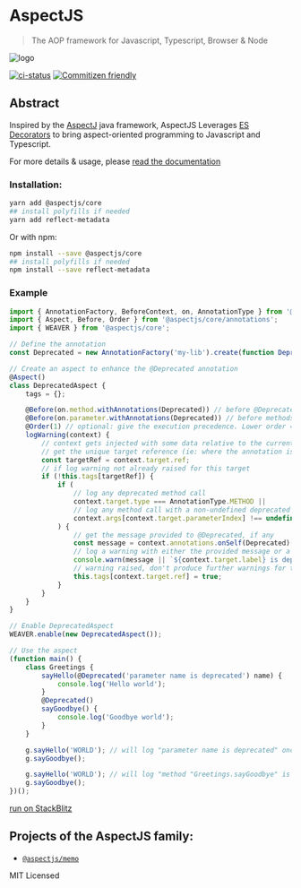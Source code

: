 # AspectJS

> The AOP framework for Javascript, Typescript, Browser & Node

![logo]

[![ci-status]](https://gitlab.com/Pryum/aspectjs)
[![Commitizen friendly](https://img.shields.io/badge/commitizen-friendly-brightgreen.svg)](http://commitizen.github.io/cz-cli/)

## Abstract

Inspired by the [AspectJ](https://www.eclipse.org/aspectj/) java framework,
AspectJS Leverages [ES Decorators](https://github.com/tc39/proposal-decorators) to bring
aspect-oriented programming to Javascript and Typescript.

For more details & usage, please [read the documentation](https://nicolasthierion.github.io/aspectjs/)

### Installation:

```bash
yarn add @aspectjs/core
## install polyfills if needed
yarn add reflect-metadata
```

Or with npm:

```bash
npm install --save @aspectjs/core
## install polyfills if needed
npm install --save reflect-metadata
```

### Example

```javascript
import { AnnotationFactory, BeforeContext, on, AnnotationType } from '@aspectjs/core/commons';
import { Aspect, Before, Order } from '@aspectjs/core/annotations';
import { WEAVER } from '@aspectjs/core';

// Define the annotation
const Deprecated = new AnnotationFactory('my-lib').create(function Deprecated(message) {});

// Create an aspect to enhance the @Deprecated annotation
@Aspect()
class DeprecatedAspect {
    tags = {};

    @Before(on.method.withAnnotations(Deprecated)) // before @Deprecated methods
    @Before(on.parameter.withAnnotations(Deprecated)) // before methods with @Deprecated parameters
    @Order(1) // optional: give the execution precedence. Lower order = Higher precedence
    logWarning(context) {
        // context gets injected with some data relative to the current advice
        // get the unique target reference (ie: where the annotation is)
        const targetRef = context.target.ref;
        // if log warning not already raised for this target
        if (!this.tags[targetRef]) {
            if (
                // log any deprecated method call
                context.target.type === AnnotationType.METHOD ||
                // log any method call with a non-undefined deprecated parameter.
                context.args[context.target.parameterIndex] !== undefined
            ) {
                // get the message provided to @Deprecated, if any
                const message = context.annotations.onSelf(Deprecated)[0].args[0];
                // log a warning with either the provided message or a default one
                console.warn(message || `${context.target.label} is deprecated`);
                // warning raised, don't produce further warnings for this target
                this.tags[context.target.ref] = true;
            }
        }
    }
}

// Enable DeprecatedAspect
WEAVER.enable(new DeprecatedAspect());

// Use the aspect
(function main() {
    class Greetings {
        sayHello(@Deprecated('parameter name is deprecated') name) {
            console.log('Hello world');
        }
        @Deprecated()
        sayGoodbye() {
            console.log('Goodbye world');
        }
    }

    g.sayHello('WORLD'); // will log "parameter name is deprecated" once on console
    g.sayGoodbye();

    g.sayHello('WORLD'); // will log "method "Greetings.sayGoodbye" is deprecated" once on console
    g.sayGoodbye();
})();
```

[run on StackBlitz](https://stackblitz.com/edit/typescript-gdvy3k?devtoolsheight=33&file=index.ts)

## Projects of the AspectJS family:

-   [`@aspectjs/memo`](https://www.npmjs.com/package/@aspectjs/memo)

MIT Licensed

[ci-status]: https://gitlab.com/Pryum/aspectjs/badges/master/pipeline.svg
[logo]: .README/aspectjs-256.png
